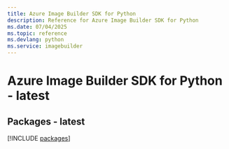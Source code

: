 ```yaml
---
title: Azure Image Builder SDK for Python
description: Reference for Azure Image Builder SDK for Python
ms.date: 07/04/2025
ms.topic: reference
ms.devlang: python
ms.service: imagebuilder
---
```

# Azure Image Builder SDK for Python - latest
## Packages - latest
[!INCLUDE [packages](image-builder-index.md)]